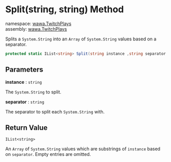 # Split\(string, string\) Method

namespace: [wawa\.TwitchPlays](../../wawa.TwitchPlays.md)<br />
assembly: [wawa\.TwitchPlays](../../../wawa.TwitchPlays.md)

Splits a `System.String` into an `Array` of `System.String` values based on a separator\.

```csharp
protected static IList<string> Split(string instance ,string separator = " ");
```

## Parameters

__instance__ : `string`

The `System.String` to split\.

__separator__ : `string`

The separator to split each `System.String` with\.

## Return Value

`IList<string>`

An `Array` of `System.String` values which are substrings of `instance`
based on `separator`\. Empty entries are omitted\.

